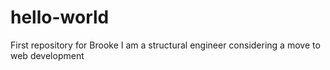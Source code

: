 # hello-world
First repository for Brooke
I am a structural engineer considering a move to web development